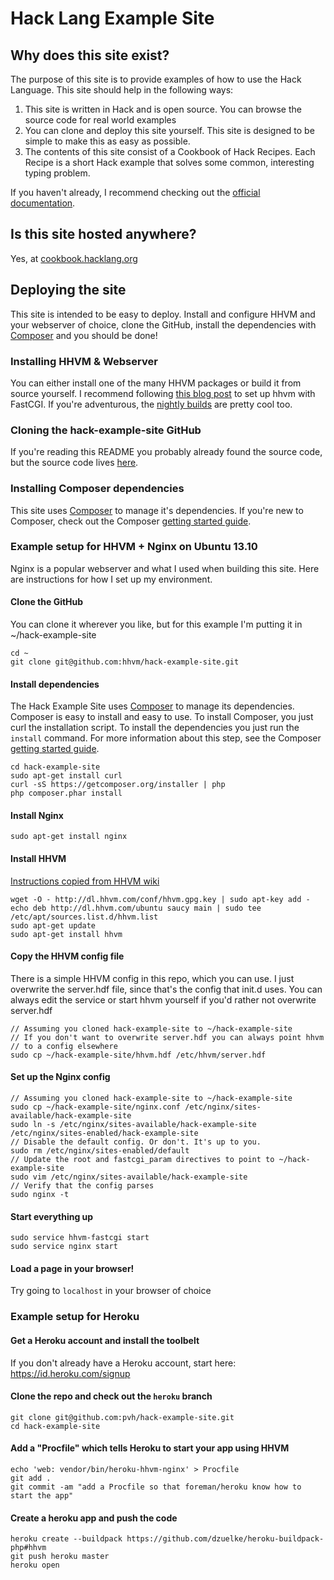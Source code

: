 # Hack Lang Example Site

## Why does this site exist?

The purpose of this site is to provide examples of how to use the Hack Language. This site should help in the following ways:

1. This site is written in Hack and is open source. You can browse the source code for real world examples
2. You can clone and deploy this site yourself. This site is designed to be simple to make this as easy as possible.
3. The contents of this site consist of a Cookbook of Hack Recipes. Each Recipe is a short Hack example that solves some common, interesting typing problem.

If you haven't already, I recommend checking out the [official documentation](http://hhvm.com/manual/en/index.php).

## Is this site hosted anywhere? ##

Yes, at [cookbook.hacklang.org](http://cookbook.hacklang.org)

## Deploying the site

This site is intended to be easy to deploy. Install and configure HHVM and your webserver of choice, clone the GitHub, install the dependencies with [Composer](https://getcomposer.org) and you should be done!

### Installing HHVM & Webserver

You can either install one of the many HHVM packages or build it from source yourself. I recommend following [this blog post](http://www.hhvm.com/blog/1817/fastercgi-with-hhvm) to set up hhvm with FastCGI. If you're adventurous, the [nightly builds](http://www.hhvm.com/blog/3203/nightly-packages) are pretty cool too.

### Cloning the hack-example-site GitHub

If you're reading this README you probably already found the source code, but the source code lives [here](https://github.com/facebook/hack-example-site).

### Installing Composer dependencies ###

This site uses [Composer](https://getcomposer.org) to manage it's dependencies. If you're new to Composer, check out the Composer [getting started guide](https://getcomposer.org/doc/00-intro.md).

### Example setup for HHVM + Nginx on Ubuntu 13.10

Nginx is a popular webserver and what I used when building this site. Here are instructions for how I set up my environment.

#### Clone the GitHub
You can clone it wherever you like, but for this example I'm putting it in ~/hack-example-site

    cd ~
    git clone git@github.com:hhvm/hack-example-site.git
    
#### Install dependencies ####
The Hack Example Site uses [Composer](https://getcomposer.org) to manage its dependencies. Composer is easy to install and easy to use. To install Composer, you just curl the installation script. To install the dependencies you just run the `install` command. For more information about this step, see the Composer [getting started guide](https://getcomposer.org/doc/00-intro.md#installation-nix).

    cd hack-example-site
    sudo apt-get install curl
    curl -sS https://getcomposer.org/installer | php
    php composer.phar install
    
#### Install Nginx

    sudo apt-get install nginx

#### Install HHVM
[Instructions copied from HHVM wiki](https://github.com/facebook/hhvm/wiki/Prebuilt-Packages-on-Ubuntu-13.10)

    wget -O - http://dl.hhvm.com/conf/hhvm.gpg.key | sudo apt-key add -
    echo deb http://dl.hhvm.com/ubuntu saucy main | sudo tee /etc/apt/sources.list.d/hhvm.list 
    sudo apt-get update
    sudo apt-get install hhvm

#### Copy the HHVM config file
There is a simple HHVM config in this repo, which you can use. I just overwrite the server.hdf file, since that's the config that init.d uses. You can always edit the service or start hhvm yourself if you'd rather not overwrite server.hdf

    // Assuming you cloned hack-example-site to ~/hack-example-site
    // If you don't want to overwrite server.hdf you can always point hhvm 
    // to a config elsewhere
    sudo cp ~/hack-example-site/hhvm.hdf /etc/hhvm/server.hdf

#### Set up the Nginx config

    // Assuming you cloned hack-example-site to ~/hack-example-site
    sudo cp ~/hack-example-site/nginx.conf /etc/nginx/sites-available/hack-example-site
    sudo ln -s /etc/nginx/sites-available/hack-example-site /etc/nginx/sites-enabled/hack-example-site
    // Disable the default config. Or don't. It's up to you.
    sudo rm /etc/nginx/sites-enabled/default
    // Update the root and fastcgi_param directives to point to ~/hack-example-site
    sudo vim /etc/nginx/sites-available/hack-example-site
    // Verify that the config parses
    sudo nginx -t

#### Start everything up
    sudo service hhvm-fastcgi start
    sudo service nginx start

#### Load a page in your browser!

Try going to `localhost` in your browser of choice

### Example setup for Heroku

#### Get a Heroku account and install the toolbelt

If you don't already have a Heroku account, start here: https://id.heroku.com/signup

#### Clone the repo and check out the `heroku` branch

    git clone git@github.com:pvh/hack-example-site.git
    cd hack-example-site

#### Add a "Procfile" which tells Heroku to start your app using HHVM

    echo 'web: vendor/bin/heroku-hhvm-nginx' > Procfile
    git add .
    git commit -am "add a Procfile so that foreman/heroku know how to start the app"

#### Create a heroku app and push the code

    heroku create --buildpack https://github.com/dzuelke/heroku-buildpack-php#hhvm
    git push heroku master
    heroku open

